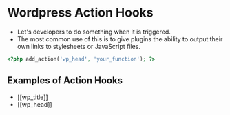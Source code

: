 # Wordpress Action Hooks
- Let's developers to do something when it is triggered.
- The most common use of this is to give plugins the ability to output their own links to stylesheets or JavaScript files.

```php
<?php add_action('wp_head', 'your_function'); ?>
```

## Examples of Action Hooks
- [[wp_title]]
- [[wp_head]]